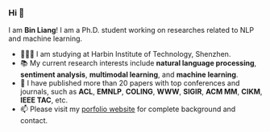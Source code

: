 ### Hi 👋

I am **Bin Liang**! I am a Ph.D. student working on researches related to NLP and machine learning.
- 👨🏼‍🎓 I am studying at Harbin Institute of Technology, Shenzhen.
- 📚️ My current research interests include <strong>natural language processing</strong>, <strong>sentiment analysis</strong>, <strong>multimodal learning</strong>, and <strong>machine learning</strong>.
- 📃 I have published more than 20 papers with top conferences and journals, such as <strong>ACL</strong>, <strong>EMNLP</strong>, <strong>COLING</strong>, <strong>WWW</strong>, <strong>SIGIR</strong>, <strong>ACM MM</strong>, <strong>CIKM</strong>, <strong>IEEE TAC</strong>, etc.
- 📫 Please visit my [porfolio website](https://BinLiang-NLP.github.io/) for complete background and contact.

<!--
<table>
  </tr>
  <td width="55%">
  <p>
    <img src = "https://github-readme-stats.vercel.app/api?username=BinLiang-NLP&show_icons=true&theme=radical&line_height=33">
  </p>
</td>
<td width="45%">
  <p>
    <img src = "https://github-readme-stats.vercel.app/api/top-langs/?username=BinLiang-NLP&hide_langs_below=.25&theme=radical">
  </p>
</td>
</tr>
</table>
-->
